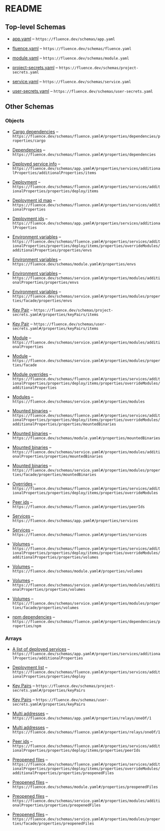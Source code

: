 # README

## Top-level Schemas

*   [app.yaml](./app.md "Describes what exactly is already deployed") – `https://fluence.dev/schemas/app.yaml`

*   [fluence.yaml](./fluence.md "Describes what exactly you want to deploy and how") – `https://fluence.dev/schemas/fluence.yaml`

*   [module.yaml](./module.md "Module is a directory which contains this config and either a precompiled ") – `https://fluence.dev/schemas/module.yaml`

*   [project-secrets.yaml](./project-secrets.md "Located in the project's ") – `https://fluence.dev/schemas/project-secrets.yaml`

*   [service.yaml](./service.md "Service is a directory which contains this config") – `https://fluence.dev/schemas/service.yaml`

*   [user-secrets.yaml](./user-secrets.md) – `https://fluence.dev/schemas/user-secrets.yaml`

## Other Schemas

### Objects

*   [Cargo dependencies](./fluence-properties-dependencies-properties-cargo-dependencies.md "A map of the exact cargo dependency versions") – `https://fluence.dev/schemas/fluence.yaml#/properties/dependencies/properties/cargo`

*   [Dependencies](./fluence-properties-dependencies.md "A map of the exact dependency versions") – `https://fluence.dev/schemas/fluence.yaml#/properties/dependencies`

*   [Deployed service info](./app-properties-services-deployment-ids-a-list-of-deployed-services-deployed-service-info.md) – `https://fluence.dev/schemas/app.yaml#/properties/services/additionalProperties/additionalProperties/items`

*   [Deployment](./fluence-properties-services-deployment-id-map-properties-deployment-list-deployment.md "A small config for a particular deployment") – `https://fluence.dev/schemas/fluence.yaml#/properties/services/additionalProperties/properties/deploy/items`

*   [Deployment id map](./fluence-properties-services-deployment-id-map.md) – `https://fluence.dev/schemas/fluence.yaml#/properties/services/additionalProperties`

*   [Deployment ids](./app-properties-services-deployment-ids.md "A map of the deployment ids of the deployed services") – `https://fluence.dev/schemas/app.yaml#/properties/services/additionalProperties`

*   [Environment variables](./fluence-properties-services-deployment-id-map-properties-deployment-list-deployment-properties-overrides-module-overrides-properties-environment-variables.md "environment variables accessible by a particular module with standard Rust env API like this: std::env::var(IPFS_ADDR_ENV_NAME)") – `https://fluence.dev/schemas/fluence.yaml#/properties/services/additionalProperties/properties/deploy/items/properties/overrideModules/additionalProperties/properties/envs`

*   [Environment variables](./module-properties-environment-variables.md "environment variables accessible by a particular module with standard Rust env API like this: std::env::var(IPFS_ADDR_ENV_NAME)") – `https://fluence.dev/schemas/module.yaml#/properties/envs`

*   [Environment variables](./service-properties-modules-module-properties-environment-variables.md "environment variables accessible by a particular module with standard Rust env API like this: std::env::var(IPFS_ADDR_ENV_NAME)") – `https://fluence.dev/schemas/service.yaml#/properties/modules/additionalProperties/properties/envs`

*   [Environment variables](./service-properties-modules-properties-module-properties-environment-variables.md "environment variables accessible by a particular module with standard Rust env API like this: std::env::var(IPFS_ADDR_ENV_NAME)") – `https://fluence.dev/schemas/service.yaml#/properties/modules/properties/facade/properties/envs`

*   [Key Pair](./project-secrets-properties-key-pairs-key-pair.md) – `https://fluence.dev/schemas/project-secrets.yaml#/properties/keyPairs/items`

*   [Key Pair](./user-secrets-properties-key-pairs-key-pair.md) – `https://fluence.dev/schemas/user-secrets.yaml#/properties/keyPairs/items`

*   [Module](./service-properties-modules-module.md) – `https://fluence.dev/schemas/service.yaml#/properties/modules/additionalProperties`

*   [Module](./service-properties-modules-properties-module.md) – `https://fluence.dev/schemas/service.yaml#/properties/modules/properties/facade`

*   [Module overrides](./fluence-properties-services-deployment-id-map-properties-deployment-list-deployment-properties-overrides-module-overrides.md) – `https://fluence.dev/schemas/fluence.yaml#/properties/services/additionalProperties/properties/deploy/items/properties/overrideModules/additionalProperties`

*   [Modules](./service-properties-modules.md "Service must have a facade module") – `https://fluence.dev/schemas/service.yaml#/properties/modules`

*   [Mounted binaries](./fluence-properties-services-deployment-id-map-properties-deployment-list-deployment-properties-overrides-module-overrides-properties-mounted-binaries.md "A map of binary executable files that module is allowed to call") – `https://fluence.dev/schemas/fluence.yaml#/properties/services/additionalProperties/properties/deploy/items/properties/overrideModules/additionalProperties/properties/mountedBinaries`

*   [Mounted binaries](./module-properties-mounted-binaries.md "A map of binary executable files that module is allowed to call") – `https://fluence.dev/schemas/module.yaml#/properties/mountedBinaries`

*   [Mounted binaries](./service-properties-modules-module-properties-mounted-binaries.md "A map of binary executable files that module is allowed to call") – `https://fluence.dev/schemas/service.yaml#/properties/modules/additionalProperties/properties/mountedBinaries`

*   [Mounted binaries](./service-properties-modules-properties-module-properties-mounted-binaries.md "A map of binary executable files that module is allowed to call") – `https://fluence.dev/schemas/service.yaml#/properties/modules/properties/facade/properties/mountedBinaries`

*   [Overrides](./fluence-properties-services-deployment-id-map-properties-deployment-list-deployment-properties-overrides.md "A map of modules to override") – `https://fluence.dev/schemas/fluence.yaml#/properties/services/additionalProperties/properties/deploy/items/properties/overrideModules`

*   [Peer ids](./fluence-properties-peer-ids.md "A map of named peerIds") – `https://fluence.dev/schemas/fluence.yaml#/properties/peerIds`

*   [Services](./app-properties-services.md "A map of the deployed services") – `https://fluence.dev/schemas/app.yaml#/properties/services`

*   [Services](./fluence-properties-services.md) – `https://fluence.dev/schemas/fluence.yaml#/properties/services`

*   [Volumes](./fluence-properties-services-deployment-id-map-properties-deployment-list-deployment-properties-overrides-module-overrides-properties-volumes.md "A map of accessible files and their aliases") – `https://fluence.dev/schemas/fluence.yaml#/properties/services/additionalProperties/properties/deploy/items/properties/overrideModules/additionalProperties/properties/volumes`

*   [Volumes](./module-properties-volumes.md "A map of accessible files and their aliases") – `https://fluence.dev/schemas/module.yaml#/properties/volumes`

*   [Volumes](./service-properties-modules-module-properties-volumes.md "A map of accessible files and their aliases") – `https://fluence.dev/schemas/service.yaml#/properties/modules/additionalProperties/properties/volumes`

*   [Volumes](./service-properties-modules-properties-module-properties-volumes.md "A map of accessible files and their aliases") – `https://fluence.dev/schemas/service.yaml#/properties/modules/properties/facade/properties/volumes`

*   [npm dependencies](./fluence-properties-dependencies-properties-npm-dependencies.md "A map of the exact npm dependency versions") – `https://fluence.dev/schemas/fluence.yaml#/properties/dependencies/properties/npm`

### Arrays

*   [A list of deployed services](./app-properties-services-deployment-ids-a-list-of-deployed-services.md) – `https://fluence.dev/schemas/app.yaml#/properties/services/additionalProperties/additionalProperties`

*   [Deployment list](./fluence-properties-services-deployment-id-map-properties-deployment-list.md "List of deployments for the particular service") – `https://fluence.dev/schemas/fluence.yaml#/properties/services/additionalProperties/properties/deploy`

*   [Key Pairs](./project-secrets-properties-key-pairs.md "Key Pairs available for the particular project") – `https://fluence.dev/schemas/project-secrets.yaml#/properties/keyPairs`

*   [Key Pairs](./user-secrets-properties-key-pairs.md) – `https://fluence.dev/schemas/user-secrets.yaml#/properties/keyPairs`

*   [Multi addresses](./app-properties-relays-oneof-multi-addresses.md) – `https://fluence.dev/schemas/app.yaml#/properties/relays/oneOf/1`

*   [Multi addresses](./fluence-properties-relays-oneof-multi-addresses.md) – `https://fluence.dev/schemas/fluence.yaml#/properties/relays/oneOf/1`

*   [Peer ids](./fluence-properties-services-deployment-id-map-properties-deployment-list-deployment-properties-peer-ids.md "Peer ids or peer id names to deploy to") – `https://fluence.dev/schemas/fluence.yaml#/properties/services/additionalProperties/properties/deploy/items/properties/peerIds`

*   [Preopened files](./fluence-properties-services-deployment-id-map-properties-deployment-list-deployment-properties-overrides-module-overrides-properties-preopened-files.md "A list of files and directories that this module could access with WASI") – `https://fluence.dev/schemas/fluence.yaml#/properties/services/additionalProperties/properties/deploy/items/properties/overrideModules/additionalProperties/properties/preopenedFiles`

*   [Preopened files](./module-properties-preopened-files.md "A list of files and directories that this module could access with WASI") – `https://fluence.dev/schemas/module.yaml#/properties/preopenedFiles`

*   [Preopened files](./service-properties-modules-module-properties-preopened-files.md "A list of files and directories that this module could access with WASI") – `https://fluence.dev/schemas/service.yaml#/properties/modules/additionalProperties/properties/preopenedFiles`

*   [Preopened files](./service-properties-modules-properties-module-properties-preopened-files.md "A list of files and directories that this module could access with WASI") – `https://fluence.dev/schemas/service.yaml#/properties/modules/properties/facade/properties/preopenedFiles`
